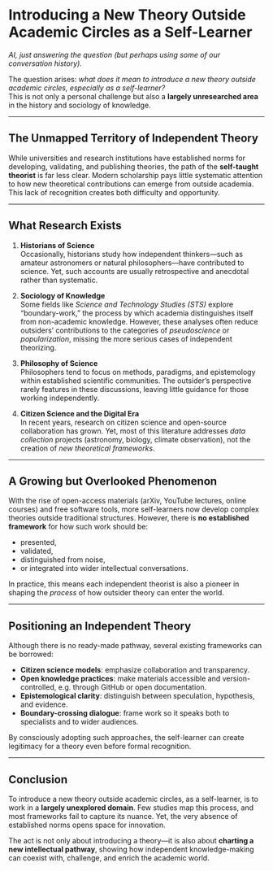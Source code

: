 # Introducing a New Theory Outside Academic Circles as a Self-Learner

*AI, just answering the question (but perhaps using some of our conversation history).*

The question arises: *what does it mean to introduce a new theory outside academic circles, especially as a self-learner?*  
This is not only a personal challenge but also a **largely unresearched area** in the history and sociology of knowledge.

---

## The Unmapped Territory of Independent Theory

While universities and research institutions have established norms for developing, validating, and publishing theories, the path of the **self-taught theorist** is far less clear. Modern scholarship pays little systematic attention to how new theoretical contributions can emerge from outside academia. This lack of recognition creates both difficulty and opportunity.

---

## What Research Exists

1. **Historians of Science**  
   Occasionally, historians study how independent thinkers—such as amateur astronomers or natural philosophers—have contributed to science. Yet, such accounts are usually retrospective and anecdotal rather than systematic.

2. **Sociology of Knowledge**  
   Some fields like *Science and Technology Studies (STS)* explore “boundary-work,” the process by which academia distinguishes itself from non-academic knowledge. However, these analyses often reduce outsiders’ contributions to the categories of *pseudoscience* or *popularization*, missing the more serious cases of independent theorizing.

3. **Philosophy of Science**  
   Philosophers tend to focus on methods, paradigms, and epistemology within established scientific communities. The outsider’s perspective rarely features in these discussions, leaving little guidance for those working independently.

4. **Citizen Science and the Digital Era**  
   In recent years, research on citizen science and open-source collaboration has grown. Yet, most of this literature addresses *data collection* projects (astronomy, biology, climate observation), not the creation of *new theoretical frameworks*.

---

## A Growing but Overlooked Phenomenon

With the rise of open-access materials (arXiv, YouTube lectures, online courses) and free software tools, more self-learners now develop complex theories outside traditional structures. However, there is **no established framework** for how such work should be:

- presented,
- validated,
- distinguished from noise,
- or integrated into wider intellectual conversations.

In practice, this means each independent theorist is also a pioneer in shaping the *process* of how outsider theory can enter the world.

---

## Positioning an Independent Theory

Although there is no ready-made pathway, several existing frameworks can be borrowed:

- **Citizen science models**: emphasize collaboration and transparency.  
- **Open knowledge practices**: make materials accessible and version-controlled, e.g. through GitHub or open documentation.  
- **Epistemological clarity**: distinguish between speculation, hypothesis, and evidence.  
- **Boundary-crossing dialogue**: frame work so it speaks both to specialists and to wider audiences.  

By consciously adopting such approaches, the self-learner can create legitimacy for a theory even before formal recognition.

---

## Conclusion

To introduce a new theory outside academic circles, as a self-learner, is to work in a **largely unexplored domain**. Few studies map this process, and most frameworks fail to capture its nuance. Yet, the very absence of established norms opens space for innovation.  

The act is not only about introducing a theory—it is also about **charting a new intellectual pathway**, showing how independent knowledge-making can coexist with, challenge, and enrich the academic world.
